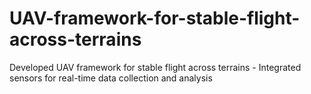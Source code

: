 # UAV-framework-for-stable-flight-across-terrains
Developed UAV framework for stable flight across terrains - Integrated sensors for real-time data collection and analysis
